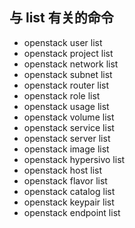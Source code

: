 
## 与 list 有关的命令

- openstack user list
- openstack project list
- openstack network list
- openstack subnet list
- openstack router list
- openstack role list
- openstack usage list
- openstack volume list
- openstack service list
- openstack server list
- openstack image list
- openstack hypersivo list
- openstack host list
- openstack flavor list
- openstack catalog list
- openstack keypair list
- openstack endpoint list
